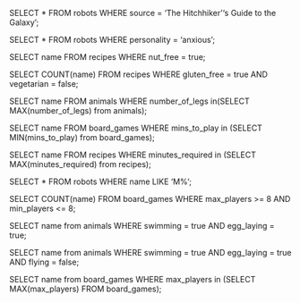 SELECT * FROM robots
WHERE source = ‘The Hitchhiker’‘s Guide to the Galaxy’;

SELECT * FROM robots
WHERE personality = ‘anxious’;

SELECT name FROM recipes
WHERE nut_free = true;

SELECT COUNT(name)
FROM recipes
WHERE gluten_free = true AND vegetarian = false;

SELECT name FROM animals
WHERE number_of_legs in(SELECT MAX(number_of_legs) from animals);

SELECT name FROM board_games
WHERE mins_to_play in (SELECT MIN(mins_to_play) from board_games);

SELECT name FROM recipes
WHERE minutes_required in (SELECT MAX(minutes_required) from recipes);

SELECT * FROM robots
WHERE name LIKE ‘M%‘;

SELECT COUNT(name) FROM board_games
WHERE max_players >= 8 AND min_players <= 8;

SELECT name from animals
WHERE swimming = true AND egg_laying = true;

SELECT name from animals
WHERE swimming = true AND egg_laying = true AND flying = false;

SELECT name from board_games
WHERE max_players in (SELECT MAX(max_players) FROM board_games);
